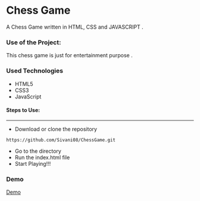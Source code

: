 <h1>Chess Game</h1>

<p>A Chess Game written in HTML, CSS and JAVASCRIPT .</p>

### Use of the Project:

<p>This chess game is just for entertainment purpose . </p>

<h3>Used Technologies</h3>
<ul>
    <li>HTML5</li>
    <li>CSS3</li>
    <li>JavaScript</li>
</ul>

#### Steps to Use:

---

- Download or clone the repository
```
https://github.com/Sivani08/ChessGame.git

```

- Go to the directory
- Run the index.html file
- Start Playing!!!

<h3> Demo </h3>

<a href="file:///D:/projects.github/chess/index.html">Demo</a>


<br>
